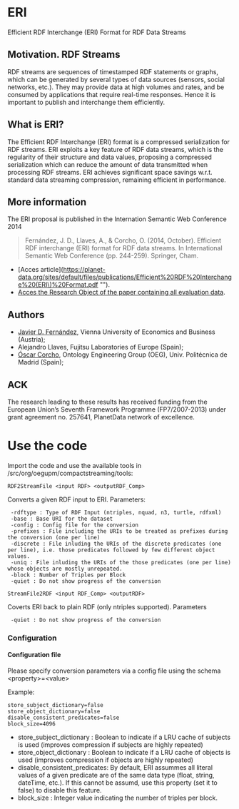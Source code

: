 ﻿# ERI
Efficient RDF Interchange (ERI) Format for RDF Data Streams

## Motivation. RDF Streams

RDF streams are sequences of timestamped RDF statements or graphs, which can be generated by several types of data sources (sensors, social networks, etc.). They may provide data at high volumes and rates, and be consumed by applications that require real-time responses. Hence it is important to publish and interchange them efficiently. 

## What is ERI?

The Efficient RDF Interchange (ERI) format is a compressed serialization for RDF streams. ERI exploits a key feature of RDF data streams, which is the regularity of their structure and data values, proposing a compressed serialization which can reduce the amount of data transmitted when processing RDF streams. ERI achieves significant space savings w.r.t. standard data streaming compression, remaining efficient in performance.

## More information

The ERI proposal is published in the Internation Semantic Web Conference 2014

> Fernández, J. D., Llaves, A., & Corcho, O. (2014, October). Efficient RDF interchange (ERI) format for RDF data streams. In International Semantic Web Conference (pp. 244-259). Springer, Cham.

* [Acces article](https://planet-data.org/sites/default/files/publications/Efficient%20RDF%20Interchange%20(ERI\)%20Format.pdf "").
* [Acces the Research Object of the paper containing all evaluation data](http://rohub.linkeddata.es/RO-ISWC-14/).

## Authors

* [Javier D. Fernández](mailto:jfernand@wu.ac.at), Vienna University of Economics and Business (Austria);
* Alejandro Llaves, Fujitsu Laboratories of Europe (Spain);
* [Óscar Corcho](mailto:ocorcho@fi.upm.es),	Ontology Engineering Group (OEG), Univ. Politécnica de Madrid (Spain); 

## ACK
The research leading to these results has received funding from the European Union’s Seventh Framework Programme (FP7/2007-2013) under grant agreement no. 257641, PlanetData network of excellence. 


# Use the code

Import the code and use the available tools in /src/org/oegupm/compactstreaming/tools: 
```
RDF2StreamFile <input RDF> <outputRDF_Comp>
``` 

Converts a given RDF input to ERI. Parameters:

```
 -rdftype : Type of RDF Input (ntriples, nquad, n3, turtle, rdfxml)
 -base : Base URI for the dataset
 -config : Config file for the conversion
 -prefixes : File including the URIs to be treated as prefixes during the conversion (one per line)
 -discrete : File inluding the URIs of the discrete predicates (one per line), i.e. those predicates followed by few different object values.
 -uniq : File inluding the URIs of the those predicates (one per line) whose objects are mostly unrepeated.
 -block : Number of Triples per Block
 -quiet : Do not show progress of the conversion
```

```
StreamFile2RDF <input RDF_Comp> <outputRDF>
``` 

Coverts ERI back to plain RDF (only ntriples supported). Parameters

```
 -quiet : Do not show progress of the conversion
```
 
### Configuration 

#### Configuration file

Please specify conversion parameters via a config file using the schema \<property\>=\<value\>

Example:
```
store_subject_dictionary=false
store_object_dictionary=false
disable_consistent_predicates=false
block_size=4096
```

 * store_subject_dictionary : Boolean to indicate if a LRU cache of subjects is used (improves compression if subjects are highly repeated) 
 * store_object_dictionary : Boolean to indicate if a LRU cache of objects is used (improves compression if objects are highly repeated)
 * disable_consistent_predicates: By default, ERI assummes all literal values of a given predicate are of the same data type (float, string, dateTime, etc.). If this cannot be assumd, use this property (set it to false) to disable this feature.
 * block_size : Integer value indicating the number of triples per block.
